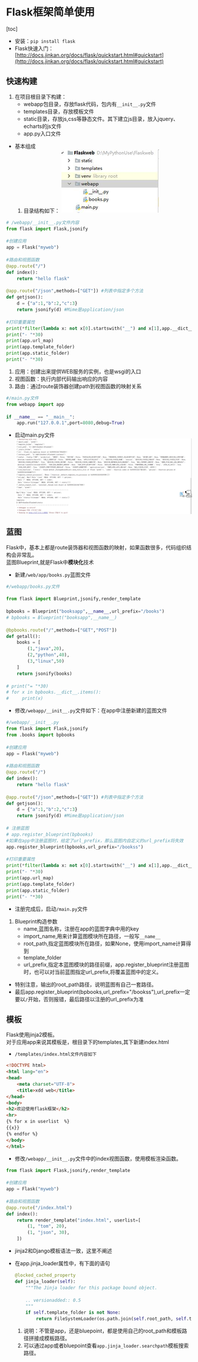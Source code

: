 # Flask框架简单使用

[toc]

* 安装：`pip install flask`
* Flask快速入门：[http://docs.jinkan.org/docs/flask/quickstart.html#quickstart](http://docs.jinkan.org/docs/flask/quickstart.html#quickstart)

## 快速构建

1. 在项目根目录下构建：
    * webapp包目录，存放flask代码，包内有`__init__.py`文件
    * templates目录，存放模板文件
    * static目录，存放js,css等静态文件。其下建立js目录，放入jquery、echarts的js文件
    * app.py入口文件

* 基本组成
    1. 目录结构如下：
    ![flask_001](../../../img/python/flask_001.jpg)

````python
# /webapp/__init__.py文件内容
from flask import Flask,jsonify

#创建应用
app = Flask("myweb")

#路由和视图函数
@app.route("/")
def index():
    return "hello flask"

@app.route("/json",methods=["GET"]) #列表中指定多个方法
def getjson():
    d = {"a":1,"b":2,"c":3}
    return jsonify(d) #Mime是application/json

#打印重要属性
print(*filter(lambda x: not x[0].startswith("__") and x[1],app.__dict__.items()),sep="\n")
print("- "*30)
print(app.url_map)
print(app.template_folder)
print(app.static_folder)
print("- "*30)
````

1. 应用：创建出来提供WEB服务的实例，也是wsgi的入口
2. 视图函数：执行内部代码输出响应的内容
3. 路由：通过route装饰器创建path到视图函数的映射关系

````python
#/main.py文件
from webapp import app

if __name__ == "__main__":
    app.run("127.0.0.1",port=8080,debug=True)
````

* 启动main.py文件
![flask_002](../../../img/python/flask_002.jpg)

## 蓝图

Flask中，基本上都是route装饰器和视图函数的映射，如果函数很多，代码组织结构会非常乱。  
蓝图Blueprint,就是Flask中**模块化**技术

* 新建`/web/app/books.py`蓝图文件

````python
#/webapp/books.py文件

from flask import Blueprint,jsonify,render_template

bpbooks = Blueprint("booksapp",__name__,url_prefix="/books")
# bpbooks = Blueprint("booksapp",__name__)

@bpbooks.route("/",methods=["GET","POST"])
def getall():
    books = [
        (1,"java",20),
        (2,"python",40),
        (3,"linux",50)
    ]
    return jsonify(books)

# print("= "*30)
# for x in bpbooks.__dict__.items():
#     print(x)
````

* 修改`/webapp/__init__.py`文件如下：在app中注册新建的蓝图文件

````python
#/webapp/__init__.py
from flask import Flask,jsonify
from .books import bpbooks

#创建应用
app = Flask("myweb")

#路由和视图函数
@app.route("/")
def index():
    return "hello flask"

@app.route("/json",methods=["GET"]) #列表中指定多个方法
def getjson():
    d = {"a":1,"b":2,"c":3}
    return jsonify(d) #Mime是application/json

# 注册蓝图
# app.register_blueprint(bpbooks)
#如果在app中注册蓝图时，给定了url_prefix，那么蓝图内自定义的url_prefix将失效
app.register_blueprint(bpbooks,url_prefix="/bookss")

#打印重要属性
print(*filter(lambda x: not x[0].startswith("__") and x[1],app.__dict__.items()),sep="\n")
print("- "*30)
print(app.url_map)
print(app.template_folder)
print(app.static_folder)
print("- "*30)
````

* 注册完成后，启动`/main.py`文件

1. Blueprint构造参数
    * name,蓝图名称，注册在app的蓝图字典中用的key
    * import_name,用来计算蓝图模块所在路径，一般写`__name__`
    * root_path,指定蓝图模块所在路径，如果None，使用import_name计算得到
    * template_folder
    * url_prefix,指定本蓝图模块的路径前缀，app.register_blueprint注册蓝图时，也可以对当前蓝图指定url_prefix,将覆盖蓝图中的定义。

* 特别注意，输出的root_path路径，说明蓝图有自己一套路径。
* 最后app.register_blueprint(bpbooks,url_prefix="/bookss"),url_prefix一定要以`/`开始，否则报错，最后路径以注册的url_prefix为准

## 模板

Flask使用jinja2模板。  
对于应用app来说其模板是，根目录下的templates,其下新建index.html

* `/templates/index.html文件内容如下`

````html
<!DOCTYPE html>
<html lang="en">
<head>
    <meta charset="UTF-8">
    <title>xdd web</title>
</head>
<body>
<h2>欢迎使用flask框架</h2>
<hr>
{% for x in userlist  %}
{{x}}
{% endfor %}
</body>
</html>
````

* 修改`/webapp/__init__.py`文件中的index视图函数，使用模板渲染函数。

````python
from flask import Flask,jsonify,render_template

#创建应用
app = Flask("myweb")

#路由和视图函数
@app.route("/index.html")
def index():
    return render_template("index.html", userlist=[
        (1, "tom", 20),
        (1, "json", 30),
    ])
````

* jinja2和Django模板语法一致，这里不阐述
* 在app.jinja_loader属性中，有下面的语句

    ````python
    @locked_cached_property
    def jinja_loader(self):
        """The Jinja loader for this package bound object.

        .. versionadded:: 0.5
        """
        if self.template_folder is not None:
            return FileSystemLoader(os.path.join(self.root_path, self.template_folder))
    ````

    1. 说明：不管是app，还是bluepoint，都是使用自己的root_path和模板路径拼接成模板路径。
    2. 可以通过app或者bluepoint查看`app.jinja_loader.searchpath`模板搜索路径。










